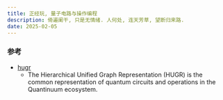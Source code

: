 ```yaml
---
title: 正经玩, 量子电路与操作编程
description: 倚遍阑干, 只是无情绪. 人何处, 连天芳草, 望断归来路.
date: 2025-02-05
---
```


### 参考

- [hugr](https://github.com/CQCL/hugr)
  - The Hierarchical Unified Graph Representation (HUGR)
    is the common representation of quantum circuits
    and operations in the Quantinuum ecosystem.

